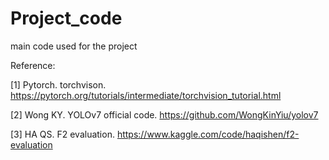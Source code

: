 # Project_code
main code used for the project

Reference: 

[1] Pytorch. torchvison. https://pytorch.org/tutorials/intermediate/torchvision_tutorial.html

[2] Wong KY. YOLOv7 official code. https://github.com/WongKinYiu/yolov7

[3] HA QS.  F2 evaluation. https://www.kaggle.com/code/haqishen/f2-evaluation
